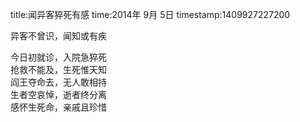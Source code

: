 title:闻异客猝死有感
time:2014年 9月 5日
timestamp:1409927227200

异客不曾识，闻知或有疾<wbr><div>今日初就诊，入院急猝死</div><div>抢救不能及，生死惟天知</div><div>阎王夺命去，无人敢相持</div><div>生者空哀悼，逝者终分离</div><div>感怀生死命，亲戚且珍惜</div>